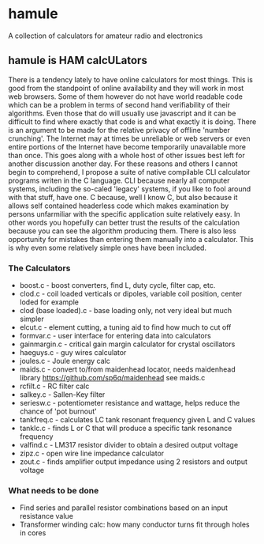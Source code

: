 # hamule
A collection of calculators for amateur radio and electronics
## hamule is HAM calcULators
There is a tendency lately to have online calculators for most things. This is good from the standpoint of online availability and they will work in most web browsers. Some of them however do not have world readable code which can be a problem in terms of second hand verifiability of their algorithms. Even those that do will usually use javascript and it can be difficult to find where exactly that code is and what exactly it is doing. There is an argument to be made for the relative privacy of offline 'number crunching'. The Internet may at times be unreliable or web servers or even entire portions of the Internet have become temporarily unavailable more than once. This goes along with a whole host of other issues best left for another discussion another day. For these reasons and others I cannot begin to comprehend, I propose a suite of native compilable CLI calculator programs writen in the C language. CLI because nearly all computer systems, including the so-caled 'legacy' systems, if you like to fool around with that stuff, have one. C because, well I know C, but also because it allows self contained headerless code which makes examination by persons unfarmiliar with the specific application suite relatively easy. In other words you hopefully can better trust the results of the calculation because you can see the algorithm producing them. There is also less opportunity for mistakes than entering them manually into a calculator. This is why even some relatively simple ones have been included.
### The Calculators
* boost.c      - boost converters, find L, duty cycle, filter cap, etc.
* clod.c       - coil loaded verticals or dipoles, variable coil position, center loded for example
* clod (base loaded).c - base loading only, not very ideal but much simpler
* elcut.c      - element cutting, a tuning aid to find how much to cut off
* formvar.c    - user interface for entering data into calculators
* gainmargin.c - critical gain margin calculator for crystal oscillators
* haeguys.c    - guy wires calculator
* joules.c     - Joule energy calc
* maids.c      - convert to/from maidenhead locator, needs maidenhead library https://github.com/sp6q/maidenhead see maids.c
* rcfilt.c     - RC filter calc
* salkey.c     - Sallen-Key filter
* seriesw.c    - potentiometer resistance and wattage, helps reduce the chance of 'pot burnout'
* tankfreq.c   - calculates LC tank resonant frequency given L and C values
* tanklc.c     - finds L or C that will produce a specific tank resonance frequency
* valfind.c    - LM317 resistor divider to obtain a desired output voltage
* zipz.c       - open wire line impedance calculator
* zout.c       - finds amplifier output impedance using 2 resistors and output voltage
### What needs to be done
* Find series and parallel resistor combinations based on an input resistance value
* Transformer winding calc: how many conductor turns fit through holes in cores
